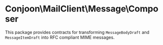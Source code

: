 # Conjoon\MailClient\Message\Composer

This package provides contracts for transforming `MessageBodyDraft` and `MessageItemDraft` into RFC compliant MIME
messages. 
